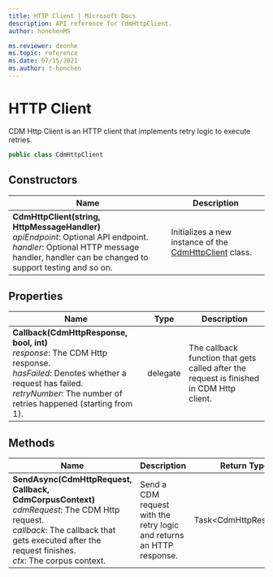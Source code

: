 ```yaml
---
title: HTTP Client | Microsoft Docs
description: API reference for CdmHttpClient.
author: honchenMS

ms.reviewer: deonhe 
ms.topic: reference 
ms.date: 07/15/2021
ms.author: t-honchen
---
```


# HTTP Client

CDM Http Client is an HTTP client that implements retry logic to execute retries.

```csharp
public class CdmHttpClient
```

## Constructors
|Name|Description|
|---|---|
|**CdmHttpClient(string, HttpMessageHandler)**<br/>*apiEndpoint*: Optional API endpoint.<br/>*handler*: Optional HTTP message handler, handler can be changed to support testing and so on.|Initializes a new instance of the [CdmHttpClient](httpclient.md) class.|

## Properties
|Name|Type|Description|
|---|---|---|
|**Callback(CdmHttpResponse, bool, int)**<br/>*response*: The CDM Http response.<br/>*hasFailed*: Denotes whether a request has failed.<br/>*retryNumber*: The number of retries happened (starting from 1).|delegate|The callback function that gets called after the request is finished in CDM Http client.|

## Methods
|Name|Description|Return Type|
|---|---|---|
|**SendAsync(CdmHttpRequest, Callback, CdmCorpusContext)**<br/>*cdmRequest*: The CDM Http request.<br/>*callback*: The callback that gets executed after the request finishes.<br/>*ctx*: The corpus context.|Send a CDM request with the retry logic and returns an HTTP response.|Task\<CdmHttpResponse>|
